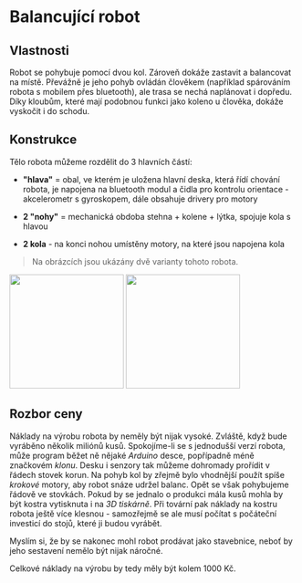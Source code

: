 # Balancující robot

## Vlastnosti

Robot se pohybuje pomocí dvou kol. Zároveň dokáže zastavit a balancovat na místě. Převážně je jeho pohyb ovládán člověkem (například spárováním robota s mobilem přes bluetooth), ale trasa se nechá naplánovat i dopředu. Díky kloubům, které mají podobnou funkci jako koleno u člověka, dokáže vyskočit i do schodu.

## Konstrukce

Tělo robota můžeme rozdělit do 3 hlavních částí:

- **"hlava"** = obal, ve kterém je uložena hlavní deska, která řídí chování robota, je napojena na bluetooth modul a čidla pro kontrolu orientace - akcelerometr s gyroskopem, dále obsahuje drivery pro motory

- **2 "nohy"** = mechanická obdoba stehna + kolene + lýtka, spojuje kola s hlavou

- **2 kola** - na konci nohou umístěny motory, na které jsou napojena kola

>Na obrázcích jsou ukázány dvě varianty tohoto robota.

<img src="https://www.inceptivemind.com/wp-content/uploads/2020/06/Ascento-robot.jpg" height="200" /> <img src="https://www.plasticportal.cz/image.php?path=image/clanky/7127/tn_15606.jpg&width=230" height="200" />

## Rozbor ceny

Náklady na výrobu robota by neměly být nijak vysoké. Zvláště, když bude vyráběno několik miliónů kusů. Spokojíme-li se s jednodušší verzí robota, může program běžet ně nějaké *Arduino* desce, popřípadně méně značkovém *klonu*. Desku i senzory tak můžeme dohromady prořídit v řádech stovek korun. Na pohyb kol by zřejmě bylo vhodnější použít spíše *krokové* motory, aby robot snáze udržel balanc. Opět se však pohybujeme řádově ve stovkách. Pokud by se jednalo o produkci mála kusů mohla by být kostra vytisknuta i na *3D tiskárně*. Při tovární pak náklady na kostru robota ještě více klesnou - samozřejmě se ale musí počítat s počáteční investicí do stojů, které ji budou vyrábět. 

Myslím si, že by se nakonec mohl robot prodávat jako stavebnice, neboť by jeho sestavení nemělo být nijak náročné.

Celkové náklady na výrobu by tedy měly být kolem 1000 Kč.